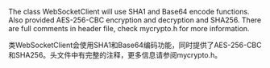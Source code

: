 The class WebSocketClient will use SHA1 and Base64 encode functions. Also provided AES-256-CBC encryption and decryption and SHA256. There are full comments in header file, check mycrypto.h for more information.

类WebSocketClient会使用SHA1和Base64编码功能，同时提供了AES-256-CBC和SHA256。头文件中有完整的注释，更多信息请参阅mycrypto.h。